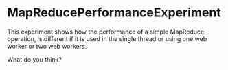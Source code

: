 # MapReducePerformanceExperiment
This experiment shows how the performance of a simple MapReduce operation, is different if it is used in the single thread or 
using one web worker or two web workers.

What do you think?
